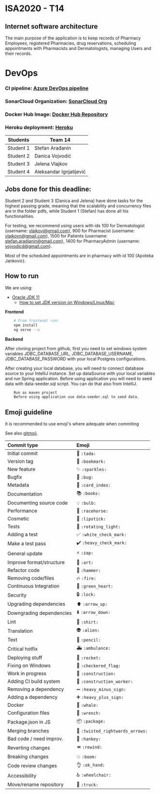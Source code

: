 # ISA2020 - T14
Internet software architecture
--------------------------------
The main purpose of the application is to keep records
of Pharmacy Employees, registered Pharmacies, drug reservations, scheduling appointments
with Pharmacists and Dermatologists, managing Users and their records.

# DevOps

### CI pipeline: [Azure DevOps pipeline](https://dev.azure.com/isateam14/IsaProject)

### SonarCloud Organization: [SonarCloud Org](https://sonarcloud.io/dashboard?id=isa-team14)

### Docker Hub Image: [Docker Hub Repository](https://hub.docker.com/repository/docker/jelenavlajkov/atlaspharmacy)

### Heroku deployment: [Heroku](https://psw-devteam.herokuapp.com/)


| Students | Team 14 |
|--------------|-------------|
| Student 1 | Stefan Arađanin |
| Student 2 | Danica Vojvodić |
| Student 3 | Jelena Vlajkov |
| Student 4 | Aleksandar Ignjatijević |

## Jobs done for this deadline:

Student 2 and Student 3 (Danica and Jelena) have done tasks for the highest passing grade, meaning that the scalability and concurrency files are in the folder pdfs, while Student 1 (Stefan) has done all his functionalities.

For testing, we recommend using users with ids 100 for Dermatologist (username: vlajkovj@gmail.com), 900 for Pharmacist (username: vlajkovn@gmail.com), 1500 for Patients (username: stefan.aradjanin@gmail.com), 
1400 for PharmacyAdmin (username: vojvodicd@gmail.com).

Most of the scheduled appointments are in pharmacy with id 100 (Apoteka Jankovic).

## How to run


We are using:
- [Oracle JDK 11](https://www.oracle.com/java/technologies/javase-jdk11-downloads.html)
  - [How to set JDK version on Windows/Linux/Mac](https://www.baeldung.com/java-home-on-windows-7-8-10-mac-os-x-linux)


**Frontend**  
``` bash
    # From frontend/ run:
    npm install
    ng serve --o
```
**Backend** 

After cloning project from github, first you need to set windows system variables JDBC_DATABASE_URL, JDBC_DATABASE_USERNAME, JDBC_DATABASE_PASSWORD with your local Postgres configurations. 

After creating your local database, you will need to connect database source to your IntelliJ instance. Set up dataSource with your local variables and run Spring application. Before using application you will need to seed data with data-seeder.sql script. You can do that also from IntelliJ. 

``` bash
    Run as maven project
    Before using application use data-seeder.sql to seed data. 
```

 




## Emoji guideline
It is recommended to use emoji's where adequate when commiting  

See also [gitmoji](https://gitmoji.carloscuesta.me/).



|   Commit type              | Emoji                                         |
|:---------------------------|:----------------------------------------------|
| Initial commit             | :tada: `:tada:`                               |
| Version tag                | :bookmark: `:bookmark:`                       |
| New feature                | :sparkles: `:sparkles:`                       |
| Bugfix                     | :bug: `:bug:`                                 |
| Metadata                   | :card_index: `:card_index:`                   |
| Documentation              | :books: `:books:`                             |
| Documenting source code    | :bulb: `:bulb:`                               |
| Performance                | :racehorse: `:racehorse:`                     |
| Cosmetic                   | :lipstick: `:lipstick:`                       |
| Tests                      | :rotating_light: `:rotating_light:`           |
| Adding a test              | :white_check_mark: `:white_check_mark:`       |
| Make a test pass           | :heavy_check_mark: `:heavy_check_mark:`       |
| General update             | :zap: `:zap:`                                 |
| Improve format/structure   | :art: `:art:`                                 |
| Refactor code              | :hammer: `:hammer:`                           |
| Removing code/files        | :fire: `:fire:`                               |
| Continuous Integration     | :green_heart: `:green_heart:`                 |
| Security                   | :lock: `:lock:`                               |
| Upgrading dependencies     | :arrow_up: `:arrow_up:`                       |
| Downgrading dependencies   | :arrow_down: `:arrow_down:`                   |
| Lint                       | :shirt: `:shirt:`                             |
| Translation                | :alien: `:alien:`                             |
| Text                       | :pencil: `:pencil:`                           |
| Critical hotfix            | :ambulance: `:ambulance:`                     |
| Deploying stuff            | :rocket: `:rocket:`                           |
| Fixing on Windows          | :checkered_flag: `:checkered_flag:`           |
| Work in progress           | :construction:  `:construction:`              |
| Adding CI build system     | :construction_worker: `:construction_worker:` |
| Removing a dependency      | :heavy_minus_sign: `:heavy_minus_sign:`       |
| Adding a dependency        | :heavy_plus_sign: `:heavy_plus_sign:`         |
| Docker                     | :whale: `:whale:`                             |
| Configuration files        | :wrench: `:wrench:`                           |
| Package.json in JS         | :package: `:package:`                         |
| Merging branches           | :twisted_rightwards_arrows: `:twisted_rightwards_arrows:` |
| Bad code / need improv.    | :hankey: `:hankey:`                           |
| Reverting changes          | :rewind: `:rewind:`                           |
| Breaking changes           | :boom: `:boom:`                               |
| Code review changes        | :ok_hand: `:ok_hand:`                         |
| Accessibility              | :wheelchair: `:wheelchair:`                   |
| Move/rename repository     | :truck: `:truck:`                             |
